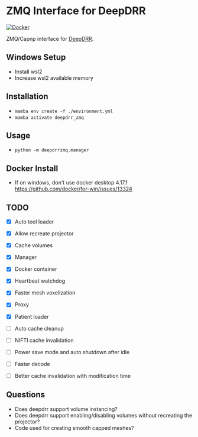 # ZMQ Interface for DeepDRR

[![Docker](https://github.com/PelvisVR/deepdrr_zmq/actions/workflows/docker-publish.yml/badge.svg)](https://github.com/PelvisVR/deepdrr_zmq/actions/workflows/docker-publish.yml)

ZMQ/Capnp interface for [DeepDRR](https://github.com/arcadelab/deepdrr).

## Windows Setup
- Install wsl2
- Increase wsl2 available memory

## Installation
- `mamba env create -f ./environment.yml`
- `mamba activate deepdrr_zmq`

## Usage
- `python -m deepdrrzmq.manager`

## Docker Install
- If on windows, don't use docker desktop 4.17.1 https://github.com/docker/for-win/issues/13324

## TODO 
- [x] Auto tool loader
- [x] Allow recreate projector
- [x] Cache volumes
- [x] Manager
- [x] Docker container
- [x] Heartbeat watchdog
- [x] Faster mesh voxelization
- [x] Proxy
- [x] Patient loader 
- [ ] Auto cache cleanup
- [ ] NIFTI cache invalidation
- [ ] Power save mode and auto shutdown after idle
- [ ] Faster decode
- [ ] Better cache invalidation with modification time


## Questions
- Does deepdrr support volume instancing?
- Does deepdrr support enabling/disabling volumes without recreating the projector?
- Code used for creating smooth capped meshes?